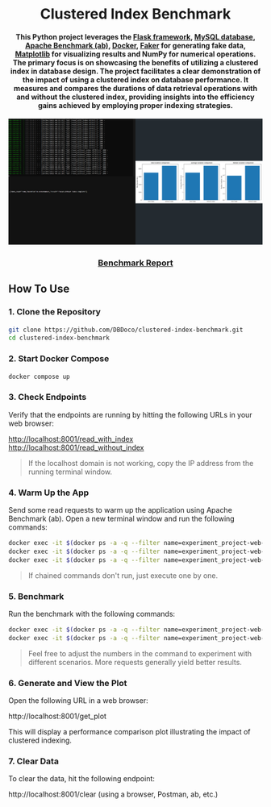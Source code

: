 
<h1 align="center">
  Clustered Index Benchmark
  <br>
</h1>

<h4 align="center">This Python project leverages the <a href="https://flask.palletsprojects.com/en/3.0.x/">Flask framework</a>, <a href="https://www.mysql.com/">MySQL database</a>, <a href="https://httpd.apache.org/docs/2.4/programs/ab.html">Apache Benchmark (ab)</a>, <a href="https://www.docker.com/">Docker</a>, <a href="https://faker.readthedocs.io/en/master/">Faker</a> for generating fake data, <a href="https://matplotlib.org/">Matplotlib</a> for visualizing results and <a hre="https://numpy.org/">NumPy</a> for numerical operations. The primary focus is on showcasing the benefits of utilizing a clustered index in database design. The project facilitates a clear demonstration of the impact of using a clustered index on database performance. It measures and compares the durations of data retrieval operations with and without the clustered index, providing insights into the efficiency gains achieved by employing proper indexing strategies.</h4>

<p align="center">
    <img src="./screenshot.png?raw=true" alt="screenshot">
</p>

<div align="center">
  <h3>
    <a href="">
      Benchmark Report
    </a>
</h3>
</div>


## How To Use

### 1. Clone the Repository

```bash
git clone https://github.com/DBDoco/clustered-index-benchmark.git
cd clustered-index-benchmark
```
### 2. Start Docker Compose

```bash
docker compose up
```

### 3. Check Endpoints
Verify that the endpoints are running by hitting the following URLs in your web browser:

<http://localhost:8001/read_with_index> <br>
<http://localhost:8001/read_without_index>

> If the localhost domain is not working, copy the IP address from the running terminal window.

### 4. Warm Up the App
Send some read requests to warm up the application using Apache Benchmark (ab). Open a new terminal window and run the following commands:

```bash
docker exec -it $(docker ps -a -q --filter name=experiment_project-web-server) ab -n 1000 -c 10 http://localhost:8001/read_with_index
docker exec -it $(docker ps -a -q --filter name=experiment_project-web-server) ab -n 1000 -c 10 http://localhost:8001/read_without_index
docker exec -it $(docker ps -a -q --filter name=experiment_project-web-server) ab -n 1 -c 1 http://localhost:8001/clear
```

> If chained commands don't run, just execute one by one.

### 5. Benchmark
Run the benchmark with the following commands:

```bash
docker exec -it $(docker ps -a -q --filter name=experiment_project-web-server) ab -n 10000 -c 25 http://localhost:8001/read_with_index
docker exec -it $(docker ps -a -q --filter name=experiment_project-web-server) ab -n 10000 -c 25 http://localhost:8001/read_without_index
```
> Feel free to adjust the numbers in the command to experiment with different scenarios. More requests generally yield better results.

### 6. Generate and View the Plot
Open the following URL in a web browser:

http://localhost:8001/get_plot

This will display a performance comparison plot illustrating the impact of clustered indexing.

### 7. Clear Data
To clear the data, hit the following endpoint:

http://localhost:8001/clear (using a browser, Postman, ab, etc.)
